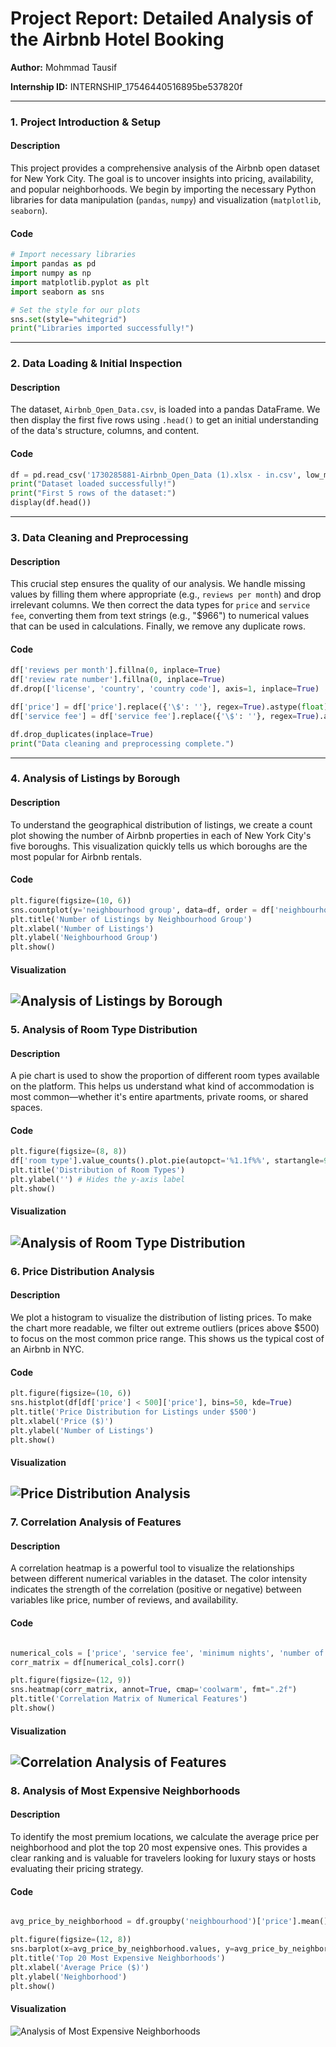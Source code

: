 

# **Project Report: Detailed Analysis of the Airbnb Hotel Booking**

**Author:** Mohmmad Tausif  

**Internship ID:** INTERNSHIP\_17546440516895be537820f

-----

### **1. Project Introduction & Setup**

#### **Description**

This project provides a comprehensive analysis of the Airbnb open dataset for New York City. The goal is to uncover insights into pricing, availability, and popular neighborhoods. We begin by importing the necessary Python libraries for data manipulation (`pandas`, `numpy`) and visualization (`matplotlib`, `seaborn`).

#### **Code**

```python
# Import necessary libraries
import pandas as pd
import numpy as np
import matplotlib.pyplot as plt
import seaborn as sns

# Set the style for our plots
sns.set(style="whitegrid")
print("Libraries imported successfully!")
```

-----

### **2. Data Loading & Initial Inspection**

#### **Description**

The dataset, `Airbnb_Open_Data.csv`, is loaded into a pandas DataFrame. We then display the first five rows using `.head()` to get an initial understanding of the data's structure, columns, and content.

#### **Code**

```python
df = pd.read_csv('1730285881-Airbnb_Open_Data (1).xlsx - in.csv', low_memory=False)
print("Dataset loaded successfully!")
print("First 5 rows of the dataset:")
display(df.head())
```

-----

### **3. Data Cleaning and Preprocessing**

#### **Description**

This crucial step ensures the quality of our analysis. We handle missing values by filling them where appropriate (e.g., `reviews per month`) and drop irrelevant columns. We then correct the data types for `price` and `service fee`, converting them from text strings (e.g., "$966") to numerical values that can be used in calculations. Finally, we remove any duplicate rows.

#### **Code**

```python
df['reviews per month'].fillna(0, inplace=True)
df['review rate number'].fillna(0, inplace=True)
df.drop(['license', 'country', 'country code'], axis=1, inplace=True)

df['price'] = df['price'].replace({'\$': ''}, regex=True).astype(float)
df['service fee'] = df['service fee'].replace({'\$': ''}, regex=True).astype(float)

df.drop_duplicates(inplace=True)
print("Data cleaning and preprocessing complete.")
```

-----

### **4. Analysis of Listings by Borough**

#### **Description**

To understand the geographical distribution of listings, we create a count plot showing the number of Airbnb properties in each of New York City's five boroughs. This visualization quickly tells us which boroughs are the most popular for Airbnb rentals.

#### **Code**

```python
plt.figure(figsize=(10, 6))
sns.countplot(y='neighbourhood group', data=df, order = df['neighbourhood group'].value_counts().index, palette='plasma')
plt.title('Number of Listings by Neighbourhood Group')
plt.xlabel('Number of Listings')
plt.ylabel('Neighbourhood Group')
plt.show()
```

#### **Visualization**
![Analysis of Listings by Borough](https://github.com/whoistausif/VOIS_AICTE_Oct2025_MOHAMMAD_TAUSIF/blob/main/Analysis%20of%20Listings%20by%20Borough.png)
-----

### **5. Analysis of Room Type Distribution**

#### **Description**

A pie chart is used to show the proportion of different room types available on the platform. This helps us understand what kind of accommodation is most common—whether it's entire apartments, private rooms, or shared spaces.

#### **Code**

```python
plt.figure(figsize=(8, 8))
df['room type'].value_counts().plot.pie(autopct='%1.1f%%', startangle=90, colors=sns.color_palette('pastel'))
plt.title('Distribution of Room Types')
plt.ylabel('') # Hides the y-axis label
plt.show()
```

#### **Visualization**
![Analysis of Room Type Distribution](https://github.com/whoistausif/VOIS_AICTE_Oct2025_MOHAMMAD_TAUSIF/blob/main/Analysis%20of%20Room%20Type%20Distribution.png)
-----

### **6. Price Distribution Analysis**

#### **Description**

We plot a histogram to visualize the distribution of listing prices. To make the chart more readable, we filter out extreme outliers (prices above $500) to focus on the most common price range. This shows us the typical cost of an Airbnb in NYC.

#### **Code**

```python
plt.figure(figsize=(10, 6))
sns.histplot(df[df['price'] < 500]['price'], bins=50, kde=True)
plt.title('Price Distribution for Listings under $500')
plt.xlabel('Price ($)')
plt.ylabel('Number of Listings')
plt.show()
```

#### **Visualization**
![Price Distribution Analysis](https://github.com/whoistausif/VOIS_AICTE_Oct2025_MOHAMMAD_TAUSIF/blob/main/Price%20Distribution%20Analysis.png)
-----

### **7. Correlation Analysis of Features**

#### **Description**

A correlation heatmap is a powerful tool to visualize the relationships between different numerical variables in the dataset. The color intensity indicates the strength of the correlation (positive or negative) between variables like price, number of reviews, and availability.

#### **Code**

```python

numerical_cols = ['price', 'service fee', 'minimum nights', 'number of reviews', 'review rate number', 'availability 365']
corr_matrix = df[numerical_cols].corr()

plt.figure(figsize=(12, 9))
sns.heatmap(corr_matrix, annot=True, cmap='coolwarm', fmt=".2f")
plt.title('Correlation Matrix of Numerical Features')
plt.show()
```

#### **Visualization**
![Correlation Analysis of Features](https://github.com/whoistausif/VOIS_AICTE_Oct2025_MOHAMMAD_TAUSIF/blob/main/Correlation%20Analysis%20of%20Features.png)
-----

### **8. Analysis of Most Expensive Neighborhoods**

#### **Description**

To identify the most premium locations, we calculate the average price per neighborhood and plot the top 20 most expensive ones. This provides a clear ranking and is valuable for travelers looking for luxury stays or hosts evaluating their pricing strategy.

#### **Code**

```python

avg_price_by_neighborhood = df.groupby('neighbourhood')['price'].mean().sort_values(ascending=False).head(20)

plt.figure(figsize=(12, 8))
sns.barplot(x=avg_price_by_neighborhood.values, y=avg_price_by_neighborhood.index, palette='viridis')
plt.title('Top 20 Most Expensive Neighborhoods')
plt.xlabel('Average Price ($)')
plt.ylabel('Neighborhood')
plt.show()
```

#### **Visualization**
![Analysis of Most Expensive Neighborhoods](https://github.com/whoistausif/VOIS_AICTE_Oct2025_MOHAMMAD_TAUSIF/blob/main/Analysis%20of%20Most%20Expensive%20Neighborhoods.png)
